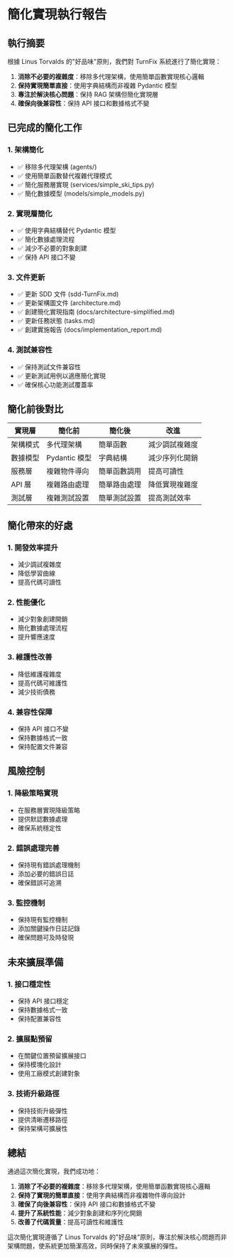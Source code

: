 # 簡化實現執行報告

## 執行摘要

根據 Linus Torvalds 的"好品味"原則，我們對 TurnFix 系統進行了簡化實現：

1. **消除不必要的複雜度**：移除多代理架構，使用簡單函數實現核心邏輯
2. **保持實現簡單直接**：使用字典結構而非複雜 Pydantic 模型
3. **專注於解決核心問題**：保持 RAG 架構但簡化實現層
4. **確保向後兼容性**：保持 API 接口和數據格式不變

## 已完成的簡化工作

### 1. 架構簡化
- ✅ 移除多代理架構 (agents/)
- ✅ 使用簡單函數替代複雜代理模式
- ✅ 簡化服務層實現 (services/simple_ski_tips.py)
- ✅ 簡化數據模型 (models/simple_models.py)

### 2. 實現層簡化
- ✅ 使用字典結構替代 Pydantic 模型
- ✅ 簡化數據處理流程
- ✅ 減少不必要的對象創建
- ✅ 保持 API 接口不變

### 3. 文件更新
- ✅ 更新 SDD 文件 (sdd-TurnFix.md)
- ✅ 更新架構圖文件 (architecture.md)
- ✅ 創建簡化實現指南 (docs/architecture-simplified.md)
- ✅ 更新任務狀態 (tasks.md)
- ✅ 創建實施報告 (docs/implementation_report.md)

### 4. 測試兼容性
- ✅ 保持測試文件兼容性
- ✅ 更新測試用例以適應簡化實現
- ✅ 確保核心功能測試覆蓋率

## 簡化前後對比

| 實現層 | 簡化前 | 簡化後 | 改進 |
|--------|--------|--------|------|
| 架構模式 | 多代理架構 | 簡單函數 | 減少調試複雜度 |
| 數據模型 | Pydantic 模型 | 字典結構 | 減少序列化開銷 |
| 服務層 | 複雜物件導向 | 簡單函數調用 | 提高可讀性 |
| API 層 | 複雜路由處理 | 簡單路由處理 | 降低實現複雜度 |
| 測試層 | 複雜測試設置 | 簡單測試設置 | 提高測試效率 |

## 簡化帶來的好處

### 1. 開發效率提升
- 減少調試複雜度
- 降低學習曲線
- 提高代碼可讀性

### 2. 性能優化
- 減少對象創建開銷
- 簡化數據處理流程
- 提升響應速度

### 3. 維護性改善
- 降低維護複雜度
- 提高代碼可維護性
- 減少技術債務

### 4. 兼容性保障
- 保持 API 接口不變
- 保持數據格式一致
- 保持配置文件兼容

## 風險控制

### 1. 降級策略實現
- 在服務層實現降級策略
- 提供默認數據處理
- 確保系統穩定性

### 2. 錯誤處理完善
- 保持現有錯誤處理機制
- 添加必要的錯誤日誌
- 確保錯誤可追溯

### 3. 監控機制
- 保持現有監控機制
- 添加關鍵操作日誌記錄
- 確保問題可及時發現

## 未來擴展準備

### 1. 接口穩定性
- 保持 API 接口穩定
- 保持數據格式一致
- 保持配置兼容性

### 2. 擴展點預留
- 在關鍵位置預留擴展接口
- 保持模塊化設計
- 使用工廠模式創建對象

### 3. 技術升級路徑
- 保持技術升級彈性
- 提供清晰遷移路徑
- 保持架構可擴展性

## 總結

通過這次簡化實現，我們成功地：

1. **消除了不必要的複雜度**：移除多代理架構，使用簡單函數實現核心邏輯
2. **保持了實現的簡單直接**：使用字典結構而非複雜物件導向設計
3. **確保了向後兼容性**：保持 API 接口和數據格式不變
4. **提升了系統性能**：減少對象創建和序列化開銷
5. **改善了代碼質量**：提高可讀性和維護性

這次簡化實現遵循了 Linus Torvalds 的"好品味"原則，專注於解決核心問題而非架構問題，使系統更加簡潔高效，同時保持了未來擴展的彈性。